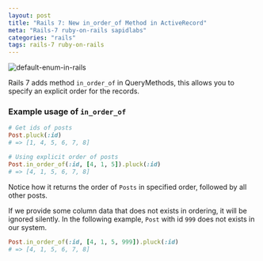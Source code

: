 ```yaml
---
layout: post
title: "Rails 7: New in_order_of Method in ActiveRecord"
meta: "Rails-7 ruby-on-rails sapidlabs"
categories: "rails"
tags: rails-7 ruby-on-rails
---
```


<img src="/assets/images/shared/rails-7.png" alt="default-enum-in-rails">

Rails 7 adds method `in_order_of` in QueryMethods, this allows you to specify an explicit order for the records.

### Example usage of `in_order_of`
```ruby
# Get ids of posts
Post.pluck(:id)
# => [1, 4, 5, 6, 7, 8]

# Using explicit order of posts
Post.in_order_of(:id, [4, 1, 5]).pluck(:id)
# => [4, 1, 5, 6, 7, 8]
```

Notice how it returns the order of `Posts` in specified order, followed by all other posts.

If we provide some column data that does not exists in ordering, it will be ignored silently. In the following example, `Post` with id `999` does not exists in our system.
```ruby
Post.in_order_of(:id, [4, 1, 5, 999]).pluck(:id)
# => [4, 1, 5, 6, 7, 8]
```
<br/>

